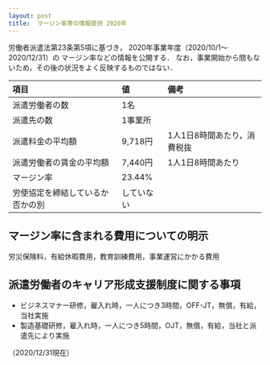 ```yaml
---
layout: post
title:  マージン率等の情報提供 2020年
---
```

労働者派遣法第23条第5項に基づき，
    2020年事業年度（2020/10/1～2020/12/31）の
    マージン率などの情報を公開する．
なお，事業開始から間もないため，その後の状況をよく反映するものではない．

| 項目                | 値          | 備考  　    | 
| :----------------- | :---------- | :-------- | 
| 派遣労働者の数        | 1名          |           | 
| 派遣先の数           | 1事業所       |           | 
| 派遣料金の平均額       | 9,718円    | 1人1日8時間あたり，消費税抜 | 
| 派遣労働者の賃金の平均額 | 7,440円     | 1人1日8時間あたり |
| マージン率           | 23.44%      |                |
| 労使協定を締結しているか否かの別 | していない | |

## マージン率に含まれる費用についての明示
労災保険料，有給休暇費用，教育訓練費用，事業運営にかかる費用

## 派遣労働者のキャリア形成支援制度に関する事項
* ビジネスマナー研修，雇入れ時，一人につき3時間，OFF-JT，無償，有給，当社実施
* 製造基礎研修，雇入れ時，一人につき5時間，OJT，無償，有給，当社と派遣先により実施

（2020/12/31現在）
